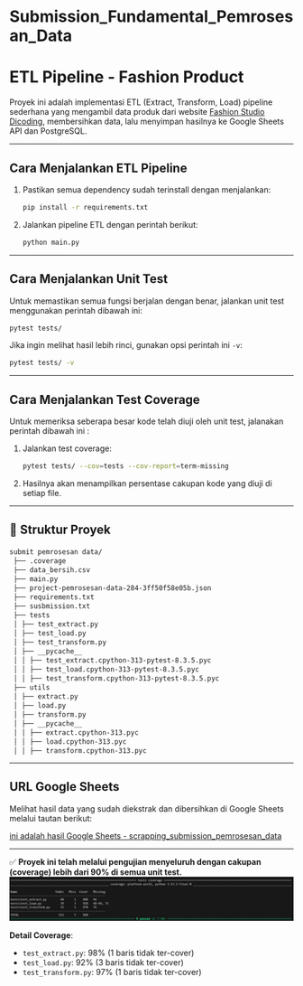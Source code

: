 # Submission_Fundamental_Pemrosesan_Data
# ETL Pipeline - Fashion Product

Proyek ini adalah implementasi ETL (Extract, Transform, Load) pipeline sederhana yang mengambil data produk dari website [Fashion Studio Dicoding](https://fashion-studio.dicoding.dev/), membersihkan data, lalu menyimpan hasilnya ke Google Sheets API dan PostgreSQL.

---

## Cara Menjalankan ETL Pipeline
1. Pastikan semua dependency sudah terinstall dengan menjalankan:

    ```bash
    pip install -r requirements.txt
    ```

2. Jalankan pipeline ETL dengan perintah berikut:

    ```bash
    python main.py
    ```

---

## Cara Menjalankan Unit Test
Untuk memastikan semua fungsi berjalan dengan benar, jalankan unit test menggunakan perintah dibawah ini:

```bash
pytest tests/
```

Jika ingin melihat hasil lebih rinci, gunakan opsi perintah ini `-v`:

```bash
pytest tests/ -v
```

---

## Cara Menjalankan Test Coverage
Untuk memeriksa seberapa besar kode telah diuji oleh unit test, jalanakan perintah dibawah ini :

1. Jalankan test coverage:

    ```bash
    pytest tests/ --cov=tests --cov-report=term-missing
    ```

2. Hasilnya akan menampilkan persentase cakupan kode yang diuji di setiap file.

---

## 📄 Struktur Proyek
```
submit pemrosesan data/
 ├── .coverage
 ├── data_bersih.csv
 ├── main.py
 ├── project-pemrosesan-data-284-3ff50f58e05b.json
 ├── requirements.txt
 ├── susbmission.txt
 ├── tests
 │ ├── test_extract.py
 │ ├── test_load.py
 │ ├── test_transform.py
 │ ├── __pycache__
 │ │ ├── test_extract.cpython-313-pytest-8.3.5.pyc
 │ │ ├── test_load.cpython-313-pytest-8.3.5.pyc
 │ │ ├── test_transform.cpython-313-pytest-8.3.5.pyc
 ├── utils
 │ ├── extract.py
 │ ├── load.py
 │ ├── transform.py
 │ ├── __pycache__
 │ │ ├── extract.cpython-313.pyc
 │ │ ├── load.cpython-313.pyc
 │ │ ├── transform.cpython-313.pyc
```

---

## URL Google Sheets
Melihat hasil data yang sudah diekstrak dan dibersihkan di Google Sheets melalui tautan berikut:

[ini adalah hasil Google Sheets - scrapping_submission_pemrosesan_data](https://docs.google.com/spreadsheets/d/1iB08iXSlxkY_oG-sSGMUtQF-bTWJoXE41akyrZgPv2A)

---

✅ **Proyek ini telah melalui pengujian menyeluruh dengan cakupan (coverage) lebih dari 90% di semua unit test.**
![Hasil Test Coverage](hasil_test_coverage.jpg)

**Detail Coverage**:
- `test_extract.py`: 98% (1 baris tidak ter-cover)
- `test_load.py`: 92% (3 baris tidak ter-cover)
- `test_transform.py`: 97% (1 baris tidak ter-cover)
